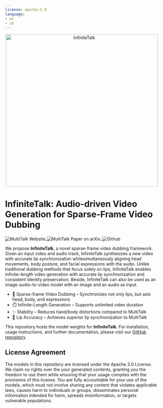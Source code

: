 ```yaml
---
license: apache-2.0
language:
- en
- zh
---
```



<p align="center">
  <img src="assets/logo2.jpg" alt="InfiniteTalk" width="500"/>
</p>

# InfiniteTalk: Audio-driven Video Generation for Sparse-Frame Video Dubbing

<p align="left">
  <a href="">
    <img
      src="https://img.shields.io/badge/MultiTalk-Website-0A66C2?logo=safari&logoColor=white" style="display: inline-block; vertical-align: middle;"
      alt="MultiTalk Website"
    />
  </a>
  <a href="">
    <img
      src="https://img.shields.io/badge/MultiTalk-Paper-red?logo=arxiv&logoColor=red" style="display: inline-block; vertical-align: middle;"
      alt="MultiTalk Paper on arXiv"
    />
  </a>
  <a href="https://github.com/MeiGen-AI/InfiniteTalk" target="_blank" style="margin: 2px;">
      <img 
        alt="Github" src="https://img.shields.io/badge/MultiTalk-Codebase-536af5?color=536af5&logo=github" style="display: inline-block; vertical-align: middle;"
        alt="MultiTalk Codebase"
      />
  </a>
  
</p>



We propose **InfiniteTalk**​​, a novel sparse-frame video dubbing framework. Given an input video and audio track, InfiniteTalk synthesizes a new video with ​​accurate lip synchronization​​ while ​​simultaneously aligning head movements, body posture, and facial expressions​​ with the audio. Unlike traditional dubbing methods that focus solely on lips, InfiniteTalk enables ​​infinite-length video generation​​ with accurate lip synchronization and consistent identity preservation. Beside, InfiniteTalk can also be used as an image-audio-to-video model with an image and an audio as input. 
- 💬 ​​Sparse-frame Video Dubbing​​ – Synchronizes not only lips, but aslo head, body, and expressions
- ⏱️ ​​Infinite-Length Generation​​ – Supports unlimited video duration
- ✨ ​​Stability​​ – Reduces hand/body distortions compared to MultiTalk
- 🚀 ​​Lip Accuracy​​ – Achieves superior lip synchronization to MultiTalk

This repository hosts the model weights for **InfiniteTalk**. For installation, usage instructions, and further documentation, please visit our [GitHub repository](https://github.com/MeiGen-AI/InfiniteTalk).



## License Agreement
The models in this repository are licensed under the Apache 2.0 License. We claim no rights over the your generated contents, granting you the freedom to use them while ensuring that your usage complies with the provisions of this license. You are fully accountable for your use of the models, which must not involve sharing any content that violates applicable laws, causes harm to individuals or groups, disseminates personal information intended for harm, spreads misinformation, or targets vulnerable populations. 
